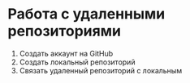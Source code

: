# Работа с удаленными репозиториями
1. Создать аккаунт на GitHub
2. Создать локальный репозиторий
3. Связать удаленный репозиторий с локальным
